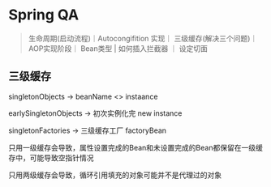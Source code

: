 # Spring QA

> 生命周期(启动流程)｜Autocongifition 实现｜ 三级缓存(解决三个问题)｜ AOP实现阶段｜ Bean类型 | 如何插入拦截器 ｜ 设定切面

## 三级缓存

singletonObjects -> beanName <> instaance

earlySingletonObjects -> 初次实例化完 new instance

singletonFactories -> 三级缓存工厂 factoryBean

只用一级缓存会导致，属性设置完成的Bean和未设置完成的Bean都保留在一级缓存中，可能导致空指针情况

只用两级缓存会导致，循环引用填充的对象可能并不是代理过的对象



